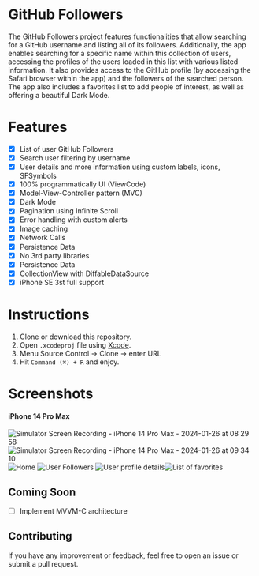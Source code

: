 
# GitHub Followers

The GitHub Followers project features functionalities that allow searching for a GitHub username and listing all of its followers. 
Additionally, the app enables searching for a specific name within this collection of users, accessing the profiles of the users loaded in this list 
with various listed information. It also provides access to the GitHub profile (by accessing the Safari browser within the app) and the followers of the searched person. 
The app also includes a favorites list to add people of interest, as well as offering a beautiful Dark Mode.

# Features

- [x] List of user GitHub Followers
- [x] Search user filtering by username
- [x] User details and more information using custom labels, icons, SFSymbols
- [x] 100% programmatically UI (ViewCode)
- [x] Model-View-Controller pattern (MVC)
- [x] Dark Mode
- [x] Pagination using Infinite Scroll
- [x] Error handling with custom alerts
- [x] Image caching
- [x] Network Calls
- [x] Persistence Data
- [x] No 3rd party libraries
- [x] Persistence Data
- [x] CollectionView with DiffableDataSource
- [x] iPhone SE 3st full support

# Instructions

1. Clone or download this repository.
2. Open ```.xcodeproj``` file using [Xcode](https://apps.apple.com/br/app/xcode/id497799835?mt=12).
3. Menu Source Control -> Clone -> enter URL
4. Hit ```Command (⌘) + R``` and enjoy.

# Screenshots

#### iPhone 14 Pro Max

![Simulator Screen Recording - iPhone 14 Pro Max - 2024-01-26 at 08 29 58](https://github.com/vinidalla/GHFollowers/assets/95320124/80e8c860-8e61-4600-b0be-5256f836780b)   ![Simulator Screen Recording - iPhone 14 Pro Max - 2024-01-26 at 09 34 10](https://github.com/vinidalla/GHFollowers/assets/95320124/d56c8f11-f178-4422-be26-86b56575108e) ![Home](https://github.com/vinidalla/GHFollowers/assets/95320124/5e1b4215-b94b-431d-be80-707332b01bd4) ![User Followers](https://github.com/vinidalla/GHFollowers/assets/95320124/75ebf73f-1cf6-4aaf-a367-c9ee407ec278) ![User profile details](https://github.com/vinidalla/GHFollowers/assets/95320124/754d7e11-6d65-4037-87d0-7d1eee056af0)![List of favorites](https://github.com/vinidalla/GHFollowers/assets/95320124/1c858441-3f28-4f64-831e-e9528a40f90d)

## Coming Soon

- [ ] Implement MVVM-C architecture 

## Contributing

If you have any improvement or feedback, feel free to open an issue or submit a pull request.
